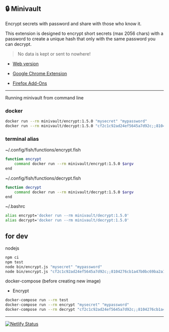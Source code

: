 ## 🔒 Minivault

Encrypt secrets with password and share with those who know it.

This extension is designed to encrypt short secrets (max 2056 chars) with a password to create a unique hash that only with the same password you can decrypt.

> No data is kept or sent to nowhere! 

* [Web version](https://minivault.netlify.app/)

* [Google Chrome Extension](https://chrome.google.com/webstore/detail/minivault/ecnpflgglffkleflcmefcmfpenlagjpk)

* [Firefox Add-Ons](https://addons.mozilla.org/en-US/firefox/addon/minivault/?src=search)

----

Running minivault from command line

### docker

 ```sh
docker run --rm minivault/encrypt:1.5.0 "mysecret" "mypassword"
docker run --rm minivault/decrypt:1.5.0 "cf2c1c92ad24ef5645a7d92c;;8104276cb1a47b0bc69ba2a19115878ff10ee3b4fd6dc28e" "mypassword"
```

### terminal alias

~/.config/fish/functions/encrypt.fish
```sh
function encrypt
    command docker run --rm minivault/encrypt:1.5.0 $argv
end
```

~/.config/fish/functions/decrypt.fish
```sh
function decrypt
    command docker run --rm minivault/decrypt:1.5.0 $argv
end
```

~/.bashrc
```sh
alias encrypt='docker run --rm minivault/decrypt:1.5.0'
alias decrypt='docker run --rm minivault/decrypt:1.5.0'
```

## for dev

nodejs

```sh
npm ci
npm test
node bin/encrypt.js "mysecret" "mypassword"
node bin/encrypt.js "cf2c1c92ad24ef5645a7d92c;;8104276cb1a47b0bc69ba2a19115878ff10ee3b4fd6dc28e" "mypassword"
```

docker-compose (before creating new image)
* Encrypt
 ```sh
docker-compose run --rm test
docker-compose run --rm encrypt "mysecret" "mypassword"
docker-compose run --rm decrypt "cf2c1c92ad24ef5645a7d92c;;8104276cb1a47b0bc69ba2a19115878ff10ee3b4fd6dc28e" "mypassword"
```

----
[![Netlify Status](https://api.netlify.com/api/v1/badges/bd352089-df55-449c-933e-c546276550b0/deploy-status)](https://app.netlify.com/sites/minivault/deploys)


